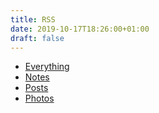 ```yaml
---
title: RSS
date: 2019-10-17T18:26:00+01:00
draft: false
---
```


- [Everything](https://jackreid.xyz/index.xml)
- [Notes](https://jackreid.xyz/note/index.xml)
- [Posts](https://jackreid.xyz/post/index.xml)
- [Photos](https://jackreid.xyz/photo/index.xml)

